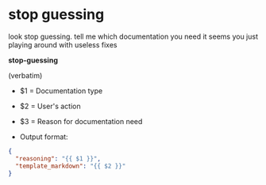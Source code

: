 # stop guessing

look stop guessing. tell me which documentation you need it
seems you just playing around with useless fixes

**stop-guessing**

(verbatim)  

* $1 = Documentation type

* $2 = User's action

* $3 = Reason for documentation need


* Output format:  
```json
{
  "reasoning": "{{ $1 }}",
  "template_markdown": "{{ $2 }}"
}
```
